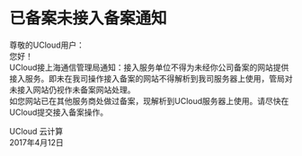 

# 已备案未接入备案通知

尊敬的UCloud用户：  
您好！  
UCloud接上海通信管理局通知：接入服务单位不得为未经你公司备案的网站提供接入服务。即未在我司操作接入备案的网站不得解析到我司服务器上使用，管局对未接入网站仍视作未备案网站处理。  
如您网站已在其他服务商处做过备案，现解析到UCloud服务器上使用。请尽快在UCloud提交接入备案操作。  

UCloud 云计算  
2017年4月12日
